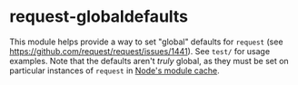 # request-globaldefaults

This module helps provide a way to set "global" defaults for `request` (see https://github.com/request/request/issues/1441). See `test/` for usage examples. Note that the defaults aren't *truly* global, as they must be set on particular instances of `request` in [Node's module cache](https://nodejs.org/api/modules.html#modules_module_caching_caveats).
